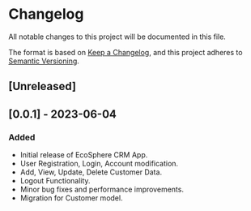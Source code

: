 # Changelog

All notable changes to this project will be documented in this file.

The format is based on [Keep a Changelog](https://keepachangelog.com/en/1.0.0/), and this project adheres to [Semantic Versioning](https://semver.org/spec/v2.0.0.html).

## [Unreleased]

## [0.0.1] - 2023-06-04
### Added
- Initial release of EcoSphere CRM App.
- User Registration, Login, Account modification.
- Add, View, Update, Delete Customer Data.
- Logout Functionality.
- Minor bug fixes and performance improvements.
- Migration for Customer model.